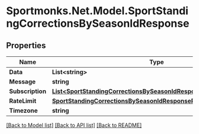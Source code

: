 # Sportmonks.Net.Model.SportStandingCorrectionsBySeasonIdResponse

## Properties

Name | Type | Description | Notes
------------ | ------------- | ------------- | -------------
**Data** | **List&lt;string&gt;** |  | [optional] 
**Message** | **string** |  | [optional] 
**Subscription** | [**List&lt;SportStandingCorrectionsBySeasonIdResponseSubscriptionInner&gt;**](SportStandingCorrectionsBySeasonIdResponseSubscriptionInner.md) |  | [optional] 
**RateLimit** | [**SportStandingCorrectionsBySeasonIdResponseRateLimit**](SportStandingCorrectionsBySeasonIdResponseRateLimit.md) |  | [optional] 
**Timezone** | **string** |  | [optional] 

[[Back to Model list]](../README.md#documentation-for-models) [[Back to API list]](../README.md#documentation-for-api-endpoints) [[Back to README]](../README.md)

